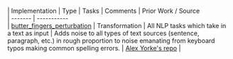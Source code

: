 



| Implementation | Type  | Tasks | Comments | Prior Work / Source                                                                      
| ------- | -----------                          
| [butter_fingers_perturbation](https://github.com/GEM-benchmark/NL-Augmenter/tree/main/transformations/butter_fingers_perturbation) | Transformation | All NLP tasks which take in a text as input     | Adds noise to all types of text sources (sentence, paragraph, etc.) in rough proportion to noise emanating from keyboard typos making common spelling errors. | [Alex Yorke's repo](https://github.com/alexyorke/butter-fingers) |  
